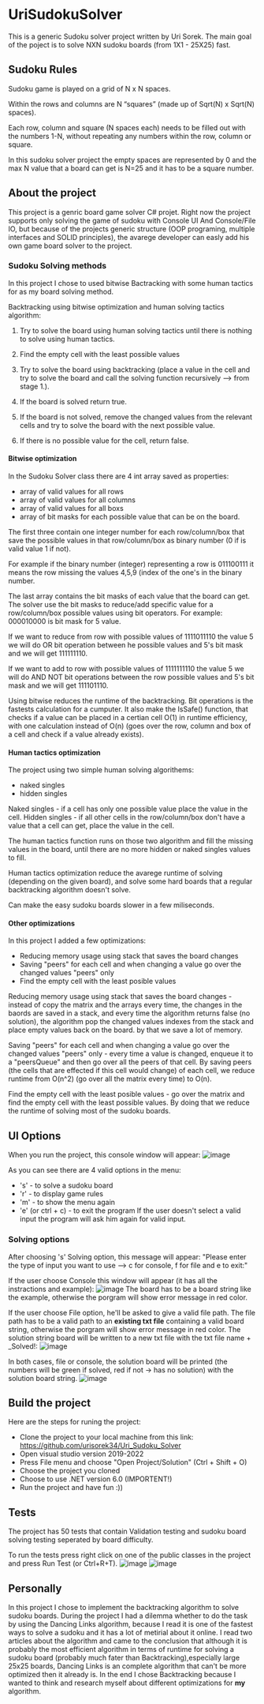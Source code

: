 # UriSudokuSolver
This is a generic Sudoku solver project written by Uri Sorek.
The main goal of the poject is to solve NXN sudoku boards (from 1X1 - 25X25) fast.

## Sudoku Rules
Sudoku game is played on a grid of N x N spaces.

Within the rows and columns are N “squares” (made up of Sqrt(N) x Sqrt(N) spaces).

Each row, column and square (N spaces each) needs to be filled out with the numbers 1-N, without repeating any numbers within the row, column or square.

In this sudoku solver project the empty spaces are represented by 0 and the max N value that a board can get is N=25 and it has to be a square number.

## About the project
This project is a genric board game solver C# projet. Right now the project supports only solving the game of sudoku with Console UI And Console/File IO, but because of the projects generic structure (OOP programing, multiple interfaces and SOLID principles), the avarege developer can easly add his own game board solver to the project.

### Sudoku Solving methods
In this project I chose to used bitwise Bactracking with some human tactics for as my board solving method.

Backtracking using bitwise optimization and human solving tactics algorithm:

1. Try to solve the board using human solving tactics until there is nothing to solve using human tactics.

2. Find the empty cell with the least possible values

3. Try to solve the board using backtracking (place a value in the cell and try to solve the board and call the solving function recursively --> from stage 1.).

4. If the board is solved return true.

5. If the board is not solved, remove the changed values from the relevant cells and try to solve the board with the next possible value.

6. If there is no possible value for the cell, return false.

#### Bitwise optimization
In the Sudoku Solver class there are 4 int array saved as properties:
- array of valid values for all rows
- array of valid values for all columns
- array of valid values for all boxs
- array of bit masks for each possible value that can be on the board.

The first three contain one integer number for each row/column/box that save the possible values in that row/column/box as binary number (0 if is valid value 1 if not). 

For example if the binary number (integer) representing a row is 011100111 it means the row missing the values 4,5,9 (index of the one's in the binary number.

The last array contains the bit masks of each value that the board can get. The solver use the bit masks to reduce/add specific value for a row/column/box possible values using bit operators.
For example: 000010000 is bit mask for 5 value. 

If we want to reduce from row with possible values of 1111011110 the value 5 we will do OR bit operation between he possible values and 5's bit mask and we will get 111111110.

If we want to add to row with possible values of 1111111110 the value 5 we will do AND NOT bit operations between the row possible values and 5's bit mask and we will get 111101110.


Using bitwise reduces the runtime of the backtracking. Bit operations is the fastests calculation for a cumputer. It also make the IsSafe() function, that checks if a value can be placed in a certian cell O(1) in runtime efficiency, with one calculation instead of O(n) (goes over the row, column and box of a cell and check if a value already exists).


#### Human tactics optimization
The project using two simple human solving algorithems:
 - naked singles
 - hidden singles
 
Naked singles - if a cell has only one possible value place the value in the cell.
Hidden singles - if all other cells in the row/column/box don't have a value that a cell can get, place the value in the cell.

The human tactics function runs on those two algorithm and fill the missing values in the board, until there are no more hidden or naked singles values to fill.

Human tactics optimization reduce the avarege runtime of solving (depending on the given board), and solve some hard boards that a regular backtracking algorithm doesn't solve.

Can make the easy sudoku boards slower in a few miliseconds.

#### Other optimizations
In this project I added a few optimizations:
 - Reducing memory usage using stack that saves the board changes
 - Saving "peers" for each cell and when changing a value go over the changed values "peers" only
 - Find the empty cell with the least posible values
 
Reducing memory usage using stack that saves the board changes - instead of copy the matrix and the arrays every time, the changes in the baords are saved in a stack, and every time the algorithm returns false (no solution), the algorithm pop the changed values indexes from the stack and place empty values back on the board. by that we save a lot of memory. 

Saving "peers" for each cell and when changing a value go over the changed values "peers" only -  every time a value is changed, enqueue it to a "peersQueue" and then go over all the peers of that cell. 
By saving peers (the cells that are effected if this cell would change) of each cell, we reduce runtime from O(n^2) (go over all the matrix every time) to O(n).

Find the empty cell with the least posible values - go over the matrix and find the empty cell with the least possible values.
By doing that we reduce the runtime of solving most of the sudoku boards.


## UI Options

When you run the project, this console window will appear:
![image](https://user-images.githubusercontent.com/58790516/212472305-f230f6d8-fb1c-47f4-9853-177630116c85.png)

As you can see there are 4 valid options in the menu:
- 's' - to solve a sudoku board
- 'r' - to display game rules
- 'm' - to show the menu again
- 'e' (or ctrl + c) - to exit the program
If the user doesn't select a valid input the program will ask him again for valid input.

### Solving options
After choosing 's' Solving option, this message will appear: 
"Please enter the type of input you want to use --> c for console, f for file and e to exit:"

If the user choose Console this window will appear (it has all the instractions and example): 
![image](https://user-images.githubusercontent.com/58790516/212474224-b5a57632-3f8e-4408-a188-575d4d9d9be3.png)
The board has to be a board string like the example, otherwise the porgram will show error message in red color.

If the user choose File option, he'll be asked to give a valid file path.
The file path has to be a valid path to an <b>existing txt file</b> containing a valid board string, otherwise the porgram will show error message in red color.
The solution string board will be written to a new txt file with the txt file name + _Solved!:
![image](https://user-images.githubusercontent.com/58790516/212474866-88f97079-9c3e-4567-be4c-1d39350c7d9f.png)


In both cases, file or console, the solution board will be printed (the numbers will be green if solved, red if not -> has no solution) with the solution board string.
![image](https://user-images.githubusercontent.com/58790516/212474360-db4944d7-ff73-4809-a826-40193d8d7cf5.png)


## Build the project

Here are the steps for runing the project:
 - Clone the project to your local machine from this link: https://github.com/urisorek34/Uri_Sudoku_Solver 
 - Open visual studio version 2019-2022
 - Press File menu and choose "Open Project/Solution" (Ctrl + Shift + O)
 - Choose the project you cloned
 - Choose to use .NET version 6.0 (IMPORTENT!)
 - Run the project and have fun :))


## Tests
The project has 50 tests that contain Validation testing and sudoku board solving testing seperated by board difficulty.

To run the tests press right click on one of the public classes in the project and press Run Test (or Ctrl+R+T).
![image](https://user-images.githubusercontent.com/58790516/212475319-4b36e43c-7d67-485a-af92-68732ea3eeb6.png)
![image](https://user-images.githubusercontent.com/58790516/212475347-ed0305fa-aa05-42eb-8aab-efe3585698c5.png)


## Personally 
In this project I chose to implement the backtracking algorithm to solve sudoku boards. 
During the project I had a dilemma whether to do the task by using the Dancing Links algorithm, because I read it is one of the fastest ways to solve a sudoku and it has a lot of metirial about it online. I read two articles about the algorithm and came to the conclusion that although it is probably the most efficient algorithm in terms of runtime for solving a sudoku board (probably much fater than Backtracking),especially large 25x25 boards, Dancing Links is an complete algorithm that can't be more optimized then it already is. In the end I chose Backtracking because I wanted to think and research myself about different optimizations for <b>my</b> algorithm.
